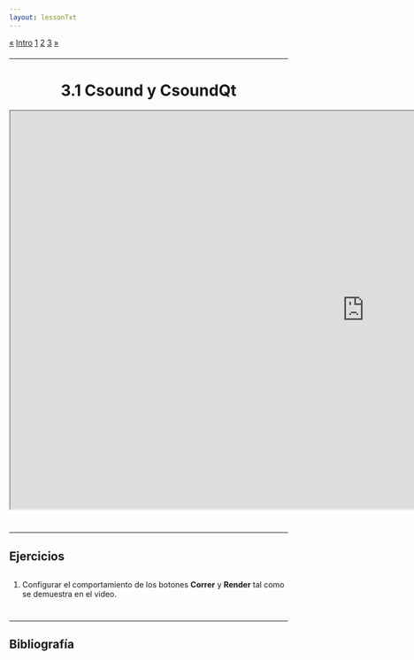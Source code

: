```yaml
---
layout: lessonTxt
---
```


<div class="paginationDiv">
<div class="pagination">
  <a onclick="loadOnClick('{{site.baseurl}}/lessons/sintesis_granular/chapter1/3.1.1/a/', '3.1.1-a.html','', false)" href="javascript:void(0);">&laquo;</a>
  <a onclick="loadOnClick('{{site.baseurl}}/lessons/sintesis_granular/', 'Introduccion.html','Introduccion.csd', false)" href="javascript:void(0);">Intro</a>
  <a onclick="loadOnClick('{{site.baseurl}}/lessons/sintesis_granular/chapter1/3.1.1/a/', '3.1.1-a.html','', false)" href="javascript:void(0);">1</a>
  <a class="active" href="#">2</a>
  <a onclick="loadOnClick('{{site.baseurl}}/lessons/sintesis_granular/chapter1/3.1.1/c/', '3.1.1-c.html','3.1.1-c.csd', false)" href="javascript:void(0);">3</a>
  <a onclick="loadOnClick('{{site.baseurl}}/lessons/sintesis_granular/chapter1/3.1.1/c/', '3.1.1-c.html','3.1.1-c.csd', false)" href="javascript:void(0);">&raquo;</a>
</div>
</div>
<script>
    window.audioCtx = new (window.AudioContext || window.webkitAudioContext)();
    var f = $('#editor-container').outerWidth(true) / $('#editor-container').parent().outerWidth(true) * 100;
    $('#lesson').css("width", (99 - f) + '%');
    $('#editor-container').css("width",0 + '%');
    $('#dragbar').css("left",0 + '%');
</script>
<br style="display: block; content: ''; margin-top: 20px;">
<hr>
<br style="display: block; content: ''; margin-top: 40px;">

# <center>3.1 Csound y CsoundQt</center>
<div class="video-container1">
<center><iframe src="https://docs.google.com/file/d/1S-ZOjZWz-b0dLyu_3M0bE3NovqylVOvN/preview" width="1280" height="720" allowfullscreen="true"></iframe></center>
</div>
<br style="display: block; content: ''; margin-top: 40px;">
<hr>
<br style="display: block; content: ''; margin-top: 20px;">

## Ejercicios

<br style="display: block; content: ''; margin-top: 30px;">

1. Configurar el comportamiento de los botones <b>Correr</b> y <b>Render</b> tal como se demuestra en el video.

<br style="display: block; content: ''; margin-top: 40px;">
<hr>
<br style="display: block; content: ''; margin-top: 20px;">

## Bibliografía

<br style="display: block; content: ''; margin-top: 20px;">


<br>

